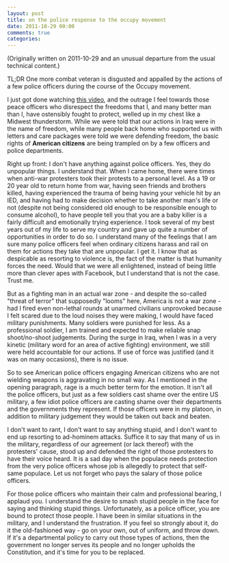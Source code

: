 ```yaml
---
layout: post
title: on the police response to the occupy movement
date: 2011-10-29 00:00
comments: true
categories:
---
```


(Originally written on 2011-10-29 and an unusual departure from the usual technical content.)

TL;DR One more combat veteran is disgusted and appalled by the actions of a few police officers during the course of the Occupy movement.

I just got done watching [this video](http://www.youtube.com/watch?v=WmEHcOc0Sys), and the outrage I feel towards those peace officers who disrespect the freedoms that I, and many better man than I, have ostensibly fought to protect, welled up in my chest like a Midwest thunderstorm. While we were told that our actions in Iraq were in the name of freedom, while many people back home who supported us with letters and care packages were told we were defending freedom, the basic rights of **American citizens** are being trampled on by a few officers and police departments.

Right up front: I don't have anything against police officers. Yes, they do unpopular things. I understand that. When I came home, there were times when anti-war protesters took their protests to a personal level. As a 19 or 20 year old to return home from war, having seen friends and brothers killed, having experienced the trauma of being having your vehicle hit by an IED, and having had to make decision whether to take another man's life or not (despite not being considered old enough to be responsible enough to consume alcohol), to have people tell you that you are a baby killer is a fairly difficult and emotionally trying experience. I took several of my best years out of my life to serve my country and gave up quite a number of opportunities in order to do so. I understand many of the feelings that I am sure many police officers feel when ordinary citizens harass and rail on them for actions they take that are unpopular. I get it. I know that as despicable as resorting to violence is, the fact of the matter is that humanity forces the need. Would that we were all enlightened, instead of being little more than clever apes with Facebook, but I understand that is not the case. Trust me. 

But as a fighting man in an actual war zone - and despite the so-called "threat of terror" that supposedly "looms" here, America is not a war zone - had I fired even non-lethal rounds at unarmed civilians unprovoked because I felt scared due to the loud noises they were making, I would have faced military punishments. Many soldiers were punished for less. As a professional soldier, I am trained and expected to make reliable snap shoot/no-shoot judgements. During the surge in Iraq, when I was in a very kinetic (military word for an area of active fighting) environment, we still were held accountable for our actions. If use of force was justified (and it was on many occasions), there is no issue.

So to see American police officers engaging American citizens who are not wielding weapons is aggravating in no small way. As I mentioned in the opening paragraph, rage is a much better term for the emotion. It isn't all the police officers, but just as a few soldiers cast shame over the entire US military, a few idiot police officers are casting shame over their departments and the governments they represent. If those officers were in my platoon, in addition to military judgement they would be taken out back and beaten. 

I don't want to rant, I don't want to say anything stupid, and I don't want to end up resorting to ad-hominem attacks. Suffice it to say that many of us in the military, regardless of our agreement (or lack thereof) with the protesters' cause, stood up and defended the right of those protesters to have their voice heard. It is a sad day when the populace needs protection from the very police officers whose job is allegedly to protect that self-same populace. Let us not forget who pays the salary of those police officers.

For those police officers who maintain their calm and professional bearing, I applaud you. I understand the desire to smash stupid people in the face for saying and thinking stupid things. Unfortunately, as a police officer, you are bound to protect those people. I have been in similar situations in the military, and I understand the frustration. If you feel so strongly about it, do it the old-fashioned way - go on your own, out of uniform, and throw down. If it's a departmental policy to carry out those types of actions, then the government no longer serves its people and no longer upholds the Constitution, and it's time for you to be replaced.
